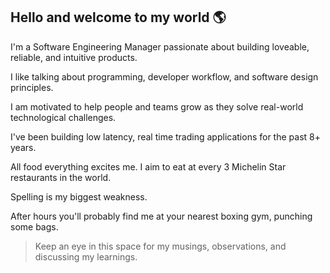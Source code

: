 ## Hello and welcome to my world :earth_americas:

I'm a Software Engineering Manager passionate about building loveable, reliable, and intuitive products.

I like talking about programming, developer workflow, and software design principles. 

I am motivated to help people and teams grow as they solve real-world technological challenges. 

I've been building low latency, real time trading applications for the past 8+ years.

All food everything excites me. I aim to eat at every 3 Michelin Star restaurants in the world. 

Spelling is my biggest weakness. 

After hours you'll probably find me at your nearest boxing gym, punching some bags. 

> Keep an eye in this space for my musings, observations, and discussing my learnings.